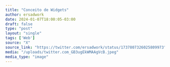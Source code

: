 ```yaml
---
title: "Conceito de Widgets"
author: ersadwork
date: 2024-01-07T18:00:05-03:00
draft: false
type: "post"
layout: "single"
tags: ['Web']
source: "X"
source_link: "https://twitter.com/ersadwork/status/1737807326025809973"
media: "/uploads/twitter.com_GB3ugEkWMAAgVcB.jpeg"
media_type: "image"
---
```


